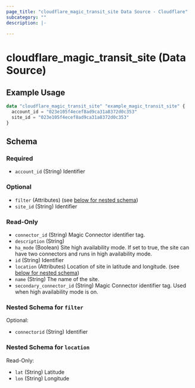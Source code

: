 ```yaml
---
page_title: "cloudflare_magic_transit_site Data Source - Cloudflare"
subcategory: ""
description: |-
  
---
```


# cloudflare_magic_transit_site (Data Source)



## Example Usage

```terraform
data "cloudflare_magic_transit_site" "example_magic_transit_site" {
  account_id = "023e105f4ecef8ad9ca31a8372d0c353"
  site_id = "023e105f4ecef8ad9ca31a8372d0c353"
}
```

<!-- schema generated by tfplugindocs -->
## Schema

### Required

- `account_id` (String) Identifier

### Optional

- `filter` (Attributes) (see [below for nested schema](#nestedatt--filter))
- `site_id` (String) Identifier

### Read-Only

- `connector_id` (String) Magic Connector identifier tag.
- `description` (String)
- `ha_mode` (Boolean) Site high availability mode. If set to true, the site can have two connectors and runs in high availability mode.
- `id` (String) Identifier
- `location` (Attributes) Location of site in latitude and longitude. (see [below for nested schema](#nestedatt--location))
- `name` (String) The name of the site.
- `secondary_connector_id` (String) Magic Connector identifier tag. Used when high availability mode is on.

<a id="nestedatt--filter"></a>
### Nested Schema for `filter`

Optional:

- `connectorid` (String) Identifier


<a id="nestedatt--location"></a>
### Nested Schema for `location`

Read-Only:

- `lat` (String) Latitude
- `lon` (String) Longitude


